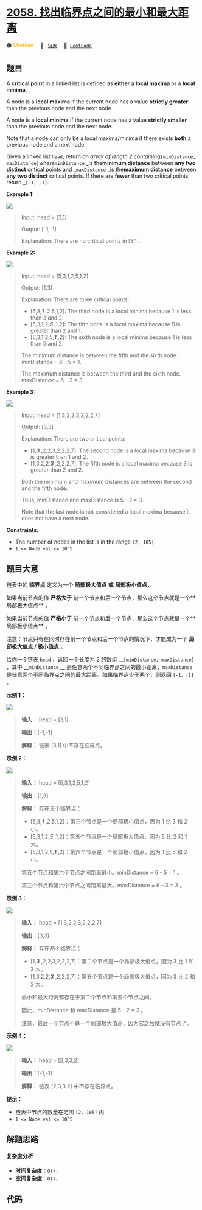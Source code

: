 # [2058. 找出临界点之间的最小和最大距离](https://leetcode.com/problems/find-the-minimum-and-maximum-number-of-nodes-between-critical-points)

🟠 <font color=#ffb800>Medium</font>&emsp; 🔖&ensp; [`链表`](/outline/tag/linked-list.md)&emsp; 🔗&ensp;[`LeetCode`](https://leetcode.com/problems/find-the-minimum-and-maximum-number-of-nodes-between-critical-points)

## 题目

A **critical point** in a linked list is defined as **either** a **local
maxima** or a **local minima**.

A node is a **local maxima** if the current node has a value **strictly
greater** than the previous node and the next node.

A node is a **local minima** if the current node has a value **strictly
smaller** than the previous node and the next node.

Note that a node can only be a local maxima/minima if there exists **both** a
previous node and a next node.

Given a linked list `head`, return _an array of length 2
containing_`[minDistance, maxDistance]`_where_`minDistance` _is the**minimum
distance** between **any  two distinct** critical points and _`maxDistance`
_is the**maximum distance** between **any  two distinct** critical points. If
there are **fewer** than two critical points, return _`[-1, -1]`.



**Example 1:**

![](https://assets.leetcode.com/uploads/2021/10/13/a1.png)

> Input: head = [3,1]
> 
> Output: [-1,-1]
> 
> Explanation: There are no critical points in [3,1].

**Example 2:**

![](https://assets.leetcode.com/uploads/2021/10/13/a2.png)

> Input: head = [5,3,1,2,5,1,2]
> 
> Output: [1,3]
> 
> Explanation: There are three critical points:
> - [5,3,**_1_** ,2,5,1,2]: The third node is a local minima because 1 is less than 3 and 2.
> - [5,3,1,2,_**5**_ ,1,2]: The fifth node is a local maxima because 5 is greater than 2 and 1.
> - [5,3,1,2,5,_**1**_ ,2]: The sixth node is a local minima because 1 is less than 5 and 2.
> 
> The minimum distance is between the fifth and the sixth node. minDistance = 6 - 5 = 1.
> 
> The maximum distance is between the third and the sixth node. maxDistance = 6 - 3 = 3.

**Example 3:**

![](https://assets.leetcode.com/uploads/2021/10/14/a5.png)

> Input: head = [1,3,2,2,3,2,2,2,7]
> 
> Output: [3,3]
> 
> Explanation: There are two critical points:
> - [1,_**3**_ ,2,2,3,2,2,2,7]: The second node is a local maxima because 3 is greater than 1 and 2.
> - [1,3,2,2,_**3**_ ,2,2,2,7]: The fifth node is a local maxima because 3 is greater than 2 and 2.
> 
> Both the minimum and maximum distances are between the second and the fifth node.
> 
> Thus, minDistance and maxDistance is 5 - 2 = 3.
> 
> Note that the last node is not considered a local maxima because it does not have a next node.

**Constraints:**

  * The number of nodes in the list is in the range `[2, 105]`.
  * `1 <= Node.val <= 10^5`


## 题目大意

链表中的 **临界点** 定义为一个 **局部极大值点** **或** **局部极小值点 。**

如果当前节点的值 **严格大于** 前一个节点和后一个节点，那么这个节点就是一个**  局部极大值点** 。

如果当前节点的值 **严格小于** 前一个节点和后一个节点，那么这个节点就是一个**  局部极小值点** 。

注意：节点只有在同时存在前一个节点和后一个节点的情况下，才能成为一个 **局部极大值点 / 极小值点** 。

给你一个链表 `head` ，返回一个长度为 2 的数组 __`[minDistance, maxDistance]` ，其中
__`minDistance` __ 是任意两个不同临界点之间的最小距离，`maxDistance`
是任意两个不同临界点之间的最大距离。如果临界点少于两个，则返回 `[-1，-1]` 。



**示例 1：**

![](https://assets.leetcode.com/uploads/2021/10/13/a1.png)

> 
> 
> 
> 
> 
> **输入：** head = [3,1]
> 
> **输出：**[-1,-1]
> 
> **解释：** 链表 [3,1] 中不存在临界点。
> 
> 

**示例 2：**

![](https://assets.leetcode.com/uploads/2021/10/13/a2.png)

> 
> 
> 
> 
> 
> **输入：** head = [5,3,1,2,5,1,2]
> 
> **输出：**[1,3]
> 
> **解释：** 存在三个临界点：
> - [5,3,_**1**_ ,2,5,1,2]：第三个节点是一个局部极小值点，因为 1 比 3 和 2 小。
> - [5,3,1,2,_**5**_ ,1,2]：第五个节点是一个局部极大值点，因为 5 比 2 和 1 大。
> - [5,3,1,2,5,_**1**_ ,2]：第六个节点是一个局部极小值点，因为 1 比 5 和 2 小。
> 
> 第五个节点和第六个节点之间距离最小。minDistance = 6 - 5 = 1 。
> 
> 第三个节点和第六个节点之间距离最大。maxDistance = 6 - 3 = 3 。
> 
> 

**示例 3：**

![](https://assets.leetcode.com/uploads/2021/10/14/a5.png)

> 
> 
> 
> 
> 
> **输入：** head = [1,3,2,2,3,2,2,2,7]
> 
> **输出：**[3,3]
> 
> **解释：** 存在两个临界点：
> - [1,_**3**_ ,2,2,3,2,2,2,7]：第二个节点是一个局部极大值点，因为 3 比 1 和 2 大。
> - [1,3,2,2,_**3**_ ,2,2,2,7]：第五个节点是一个局部极大值点，因为 3 比 2 和 2 大。
> 
> 最小和最大距离都存在于第二个节点和第五个节点之间。
> 
> 因此，minDistance 和 maxDistance 是 5 - 2 = 3 。
> 
> 注意，最后一个节点不算一个局部极大值点，因为它之后就没有节点了。
> 
> 

**示例 4：**

![](https://assets.leetcode.com/uploads/2021/10/13/a4.png)

> 
> 
> 
> 
> 
> **输入：** head = [2,3,3,2]
> 
> **输出：**[-1,-1]
> 
> **解释：** 链表 [2,3,3,2] 中不存在临界点。
> 
> 



**提示：**

  * 链表中节点的数量在范围 `[2, 105]` 内
  * `1 <= Node.val <= 10^5`


## 解题思路

#### 复杂度分析

- **时间复杂度**：`O()`，
- **空间复杂度**：`O()`，

## 代码

```javascript

```